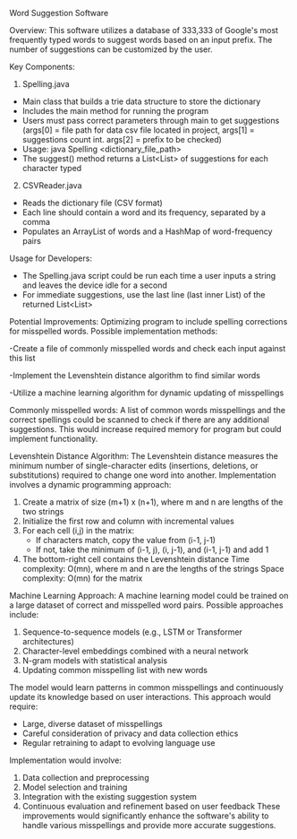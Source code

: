 Word Suggestion Software 

Overview: This software utilizes a database of 333,333 of Google's most frequently typed words to suggest words based on an input prefix. The number of suggestions can be customized by the user. 

Key Components: 

1. Spelling.java 
- Main class that builds a trie data structure to store the dictionary
- Includes the main method for running the program 
- Users must pass correct parameters through main to get suggestions (args[0] = file path for data csv file located in project, args[1] = suggestions count int. args[2] = prefix to be checked) 
- Usage: java Spelling <dictionary_file_path> 
- The suggest() method returns a List<List<String>> of suggestions for each character typed 

2. CSVReader.java 
- Reads the dictionary file (CSV format) 
- Each line should contain a word and its frequency, separated by a comma 
- Populates an ArrayList of words and a HashMap of word-frequency pairs 

Usage for Developers:
- The Spelling.java script could be run each time a user inputs a string and leaves the device idle for a second 
- For immediate suggestions, use the last line (last inner List) of the returned List<List<String>> 

Potential Improvements: 
Optimizing program to include spelling corrections for misspelled words. Possible implementation methods:

-Create a file of commonly misspelled words and check each input against this list 

-Implement the Levenshtein distance algorithm to find similar words 

-Utilize a machine learning algorithm for dynamic updating of misspellings 

Commonly misspelled words: A list of common words misspellings and the correct spellings could be scanned to check if there are any additional suggestions. This would increase required memory for program but could implement functionality. 

Levenshtein Distance Algorithm: The Levenshtein distance measures the minimum number of single-character edits (insertions, deletions, or substitutions) required to change one word into another. Implementation involves a dynamic programming approach: 
1. Create a matrix of size (m+1) x (n+1), where m and n are lengths of the two strings
2. Initialize the first row and column with incremental values 
3. For each cell (i,j) in the matrix: 
	- If characters match, copy the value from (i-1, j-1) 
	- If not, take the minimum of (i-1, j), (i, j-1), and (i-1, j-1) and add 1 
4. The bottom-right cell contains the Levenshtein distance Time complexity: O(mn), where m and n are the lengths of the strings Space complexity: O(mn) for the matrix 

Machine Learning Approach: A machine learning model could be trained on a large dataset of correct and misspelled word pairs. Possible approaches include: 
1. Sequence-to-sequence models (e.g., LSTM or Transformer architectures) 
2. Character-level embeddings combined with a neural network 
3. N-gram models with statistical analysis 
4. Updating common misspelling list with new words 


The model would learn patterns in common misspellings and continuously update its knowledge based on user interactions. This approach would require: 
- Large, diverse dataset of misspellings 
- Careful consideration of privacy and data collection ethics 
- Regular retraining to adapt to evolving language use 

Implementation would involve: 
1. Data collection and preprocessing 
2. Model selection and training 
3. Integration with the existing suggestion system 
4. Continuous evaluation and refinement based on user feedback These improvements would significantly enhance the software's ability to handle various misspellings and provide more accurate suggestions.
